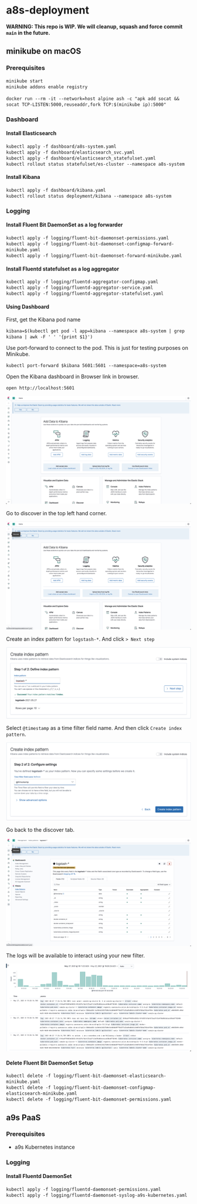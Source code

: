 # a8s-deployment

**WARNING: This repo is WIP. We will cleanup, squash and force commit `main` in
the future.**

## minikube on macOS

### Prerequisites

```shell
minikube start
minikube addons enable registry

docker run --rm -it --network=host alpine ash -c "apk add socat && socat TCP-LISTEN:5000,reuseaddr,fork TCP:$(minikube ip):5000"
```

### Dashboard

#### Install Elasticsearch

```shell
kubectl apply -f dashboard/a8s-system.yaml
kubectl apply -f dashboard/elasticsearch_svc.yaml
kubectl apply -f dashboard/elasticsearch_statefulset.yaml
kubectl rollout status statefulset/es-cluster --namespace a8s-system
```

#### Install Kibana

```shell
kubectl apply -f dashboard/kibana.yaml
kubectl rollout status deployment/kibana --namespace a8s-system
```

### Logging

#### Install Fluent Bit DaemonSet as a log forwarder

```shell
kubectl apply -f logging/fluent-bit-daemonset-permissions.yaml
kubectl apply -f logging/fluent-bit-daemonset-configmap-forward-minikube.yaml
kubectl apply -f logging/fluent-bit-daemonset-forward-minikube.yaml
```

#### Install Fluentd statefulset as a log aggregator

```shell
kubectl apply -f logging/fluentd-aggregator-configmap.yaml
kubectl apply -f logging/fluentd-aggregator-service.yaml
kubectl apply -f logging/fluentd-aggregator-statefulset.yaml
```

#### Using Dashboard

First, get the Kibana pod name

```shell
kibana=$(kubectl get pod -l app=kibana --namespace a8s-system | grep kibana | awk -F ' ' '{print $1}')
```

Use port-forward to connect to the pod. This is just for testing purposes on
Minikube.

```shell
kubectl port-forward $kibana 5601:5601 --namespace=a8s-system
```

Open the Kibana dashboard in Browser link in browser.

```shell
open http://localhost:5601
```

![Kibana1](operational-models/images/kibana/1.png)

Go to discover in the top left hand corner.

![Kibana2](operational-models/images/kibana/2.png)

Create an index pattern for `logstash-*`. And click `> Next step`

![Kibana3](operational-models/images/kibana/3.png)

Select `@timestamp` as a time filter field name. And then click
`Create index pattern`.

![Kibana4](operational-models/images/kibana/4.png)

Go back to the discover tab.

![Kibana5](operational-models/images/kibana/5.png)

The logs will be available to interact using your new filter.

![Kibana6](operational-models/images/kibana/6.png)

#### Delete Fluent Bit DaemonSet Setup

```shell
kubectl delete -f logging/fluent-bit-daemonset-elasticsearch-minikube.yaml
kubectl delete -f logging/fluent-bit-daemonset-configmap-elasticsearch-minikube.yaml
kubectl delete -f logging/fluent-bit-daemonset-permissions.yaml
```

## a9s PaaS

### Prerequisites

- a9s Kubernetes instance

### Logging

#### Install Fluentd DaemonSet

```shell
kubectl apply -f logging/fluentd-daemonset-permissions.yaml
kubectl apply -f logging/fluentd-daemonset-syslog-a9s-kubernetes.yaml
```
